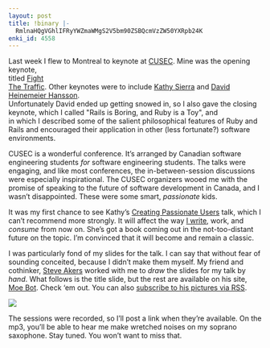```yaml
---
layout: post
title: !binary |-
  RmlnaHQgVGhlIFRyYWZmaWMgS2V5bm90ZSBQcmVzZW50YXRpb24K
enki_id: 4558
---
```


Last week I flew to Montreal to keynote at <a
href="http://cusec.soen.info/">CUSEC</a>. Mine was the opening
keynote,  
titled <a
href="http://www.chadfowler.com/index.cgi/Computing/Career/FightTheTraffic.rdoc,v">Fight  
The Traffic</a>. Other keynotes were to include <a
href="http://headrush.typepad.com/">Kathy Sierra</a> and <a
href="http://www.loudthinking.com/">David Heinemeier Hansson</a>.  
Unfortunately David ended up getting snowed in, so I also gave the
closing  
keynote, which I called "Rails is Boring, and Ruby is a Toy&quot;, and  
in which I described some of the salient philosophical features of Ruby
and  
Rails and encouraged their application in other (less fortunate?)
software  
environments.

<p>
CUSEC is a wonderful conference. It’s arranged by Canadian software  
engineering students <em>for</em> software engineering students. The
talks  
were engaging, and like most conferences, the in-between-session  
discussions were especially inspirational. The CUSEC organizers wooed
me  
with the promise of speaking to the future of software development in  
Canada, and I wasn’t disappointed. These were some smart,  
<em>passionate</em> kids.

</p>
<p>
It was my first chance to see Kathy’s <a
href="http://conferences.oreillynet.com/cs/os2005/view/e_sess/7077">Creating  
Passionate Users</a> talk, which I can’t recommend more strongly. It  
will affect the way <a
href="http://www.pragmaticprogrammer.com/titles/fr_rr/">I write</a>,
work,  
and <em>consume</em> from now on. She’s got a book coming out in the  
not-too-distant future on the topic. I’m convinced that it will  
become and remain a classic.

</p>
<p>
I was particularly fond of my slides for the talk. I can say that
without  
fear of sounding conceited, because I didn’t make them myself. My  
friend and cothinker, <a href="http://steveakers.blogspot.com/">Steve  
Akers</a> worked with me to <em>draw</em> the slides for my talk by  
<em>hand</em>. What follows is the title slide, but the rest are
available  
on his site, <a href="http://www.moebot.com">Moe Bot</a>. Check ‘em  
out. You can also <a href="http://feeds.feedburner.com/MoeBot">subscribe
to  
his pictures via RSS</a>.

</p>
<p>
<img src="http://www.chadfowler.com/images/fight-the-traffic.png">

</p>
<p>
The sessions were recorded, so I’ll post a link when they’re  
available. On the mp3, you’ll be able to hear me make wretched noises  
on my soprano saxophone. Stay tuned. You won’t want to miss that.

</p>
